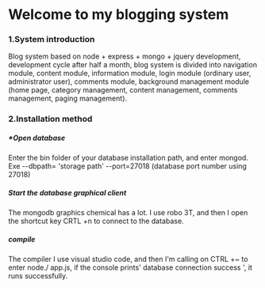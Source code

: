# Welcome to my blogging system
### 1.System introduction
Blog system based on node + express + mongo + jquery development, development cycle after half a month, blog system is divided into navigation module, content module, information module, login module (ordinary user, administrator user), comments module, background management module (home page, category management, content management, comments management, paging management).
### 2.Installation method
##### *Open database
Enter the bin folder of your database installation path, and enter mongod. Exe --dbpath= 'storage path' --port=27018 (database port number using 27018)
##### Start the database graphical client
The mongodb graphics chemical has a lot. I use robo 3T, and then I open the shortcut key CRTL +n to connect to the database.
##### compile
The compiler I use visual studio code, and then I'm calling on CTRL +~ to enter node./ app.js, if the console prints' database connection success ', it runs successfully.
